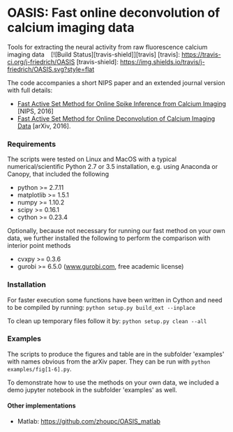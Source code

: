 # OASIS: Fast online deconvolution of calcium imaging data
Tools for extracting the neural activity from raw fluorescence calcium imaging data &ensp;
[![Build Status][travis-shield]][travis]
[travis]: https://travis-ci.org/j-friedrich/OASIS
[travis-shield]: https://img.shields.io/travis/j-friedrich/OASIS.svg?style=flat 

The code accompanies a short NIPS paper and an extended journal version with full details:
+ [Fast Active Set Method for Online Spike Inference from Calcium Imaging](https://papers.nips.cc/paper/6505-fast-active-set-methods-for-online-spike-inference-from-calcium-imaging) [NIPS, 2016]
+ [Fast Active Set Method for Online Deconvolution of Calcium Imaging Data](https://arxiv.org/abs/1609.00639) [arXiv, 2016].

### Requirements
The scripts were tested on Linux and MacOS with a typical numerical/scientific Python 2.7 or 3.5 installation, e.g. using Anaconda or Canopy, that included the following

- python >= 2.7.11
- matplotlib >= 1.5.1
- numpy >= 1.10.2
- scipy >= 0.16.1
- cython >= 0.23.4

Optionally, because not necessary for running our fast method on your own data, we further installed the following to perform the comparison with interior point methods

- cvxpy >= 0.3.6
- gurobi >= 6.5.0 (www.gurobi.com, free academic license)

### Installation
For faster execution some functions have been written in Cython and need to be compiled by running:
`python setup.py build_ext --inplace`

To clean up temporary files follow it by:
`python setup.py clean --all`

### Examples
The scripts to produce the figures and table are in the subfolder 'examples' with names obvious from the arXiv paper. 
They can be run with `python examples/fig[1-6].py`. 

To demonstrate how to use the methods on your own data, we included a demo jupyter notebook in the subfolder 'examples' as well.

#### Other implementations
* Matlab: https://github.com/zhoupc/OASIS_matlab

